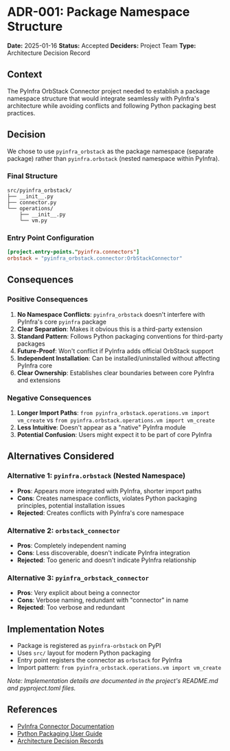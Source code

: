 # ADR-001: Package Namespace Structure

**Date:** 2025-01-16
**Status:** Accepted
**Deciders:** Project Team
**Type:** Architecture Decision Record

## Context

The PyInfra OrbStack Connector project needed to establish a package namespace structure that would integrate seamlessly with PyInfra's architecture while avoiding conflicts and following Python packaging best practices.

## Decision

We chose to use `pyinfra_orbstack` as the package namespace (separate package) rather than `pyinfra.orbstack` (nested namespace within PyInfra).

### Final Structure

```plain
src/pyinfra_orbstack/
├── __init__.py
├── connector.py
└── operations/
    ├── __init__.py
    └── vm.py
```

### Entry Point Configuration

```toml
[project.entry-points."pyinfra.connectors"]
orbstack = "pyinfra_orbstack.connector:OrbStackConnector"
```

## Consequences

### Positive Consequences

1. **No Namespace Conflicts**: `pyinfra_orbstack` doesn't interfere with PyInfra's core `pyinfra` package
2. **Clear Separation**: Makes it obvious this is a third-party extension
3. **Standard Pattern**: Follows Python packaging conventions for third-party packages
4. **Future-Proof**: Won't conflict if PyInfra adds official OrbStack support
5. **Independent Installation**: Can be installed/uninstalled without affecting PyInfra core
6. **Clear Ownership**: Establishes clear boundaries between core PyInfra and extensions

### Negative Consequences

1. **Longer Import Paths**: `from pyinfra_orbstack.operations.vm import vm_create` vs `from pyinfra.orbstack.operations.vm import vm_create`
2. **Less Intuitive**: Doesn't appear as a "native" PyInfra module
3. **Potential Confusion**: Users might expect it to be part of core PyInfra

## Alternatives Considered

### Alternative 1: `pyinfra.orbstack` (Nested Namespace)

- **Pros**: Appears more integrated with PyInfra, shorter import paths
- **Cons**: Creates namespace conflicts, violates Python packaging principles, potential installation issues
- **Rejected**: Creates conflicts with PyInfra's core namespace

### Alternative 2: `orbstack_connector`

- **Pros**: Completely independent naming
- **Cons**: Less discoverable, doesn't indicate PyInfra integration
- **Rejected**: Too generic and doesn't indicate PyInfra relationship

### Alternative 3: `pyinfra_orbstack_connector`

- **Pros**: Very explicit about being a connector
- **Cons**: Verbose naming, redundant with "connector" in name
- **Rejected**: Too verbose and redundant

## Implementation Notes

- Package is registered as `pyinfra-orbstack` on PyPI
- Uses `src/` layout for modern Python packaging
- Entry point registers the connector as `orbstack` for PyInfra
- Import pattern: `from pyinfra_orbstack.operations.vm import vm_create`

*Note: Implementation details are documented in the project's README.md and pyproject.toml files.*

## References

- [PyInfra Connector Documentation](https://docs.pyinfra.com/en/2.x/api/connectors.html)
- [Python Packaging User Guide](https://packaging.python.org/)
- [Architecture Decision Records](https://github.com/joelparkerhenderson/architecture-decision-record)

